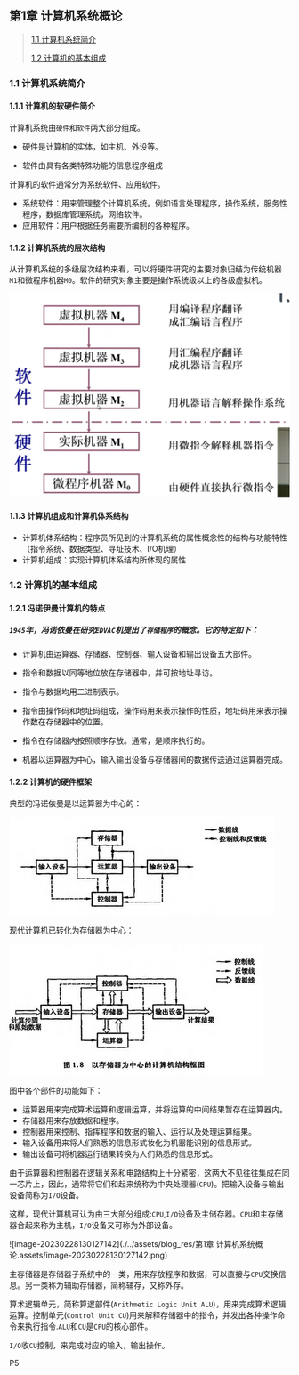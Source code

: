 ## 第1章 计算机系统概论

>[1.1 计算机系统简介](#1.1)
>
>[1.2 计算机的基本组成](#1.2)

<h3>
1.1 计算机系统简介
</h3>

#### 1.1.1 计算机的软硬件简介

计算机系统由`硬件`和`软件`两大部分组成。

* 硬件是计算机的实体，如主机、外设等。

* 软件由具有各类特殊功能的信息程序组成

计算机的软件通常分为系统软件、应用软件。

* 系统软件：用来管理整个计算机系统。例如语言处理程序，操作系统，服务性程序，数据库管理系统，网络软件。
* 应用软件：用户根据任务需要所编制的各种程序。

#### 1.1.2 计算机系统的层次结构

从计算机系统的多级层次结构来看，可以将硬件研究的主要对象归结为传统机器`M1`和微程序机器`M0`。软件的研究对象主要是操作系统级以上的各级虚拟机。

<img src="./../assets/blog_res/第1章 计算机系统概论.assets/image-20230228122240855.png" alt="image-20230228122240855" style="zoom:67%;" />

#### 1.1.3 计算机组成和计算机体系结构

* 计算机体系结构：程序员所见到的计算机系统的属性概念性的结构与功能特性（指令系统、数据类型、寻址技术、I/O机理）
* 计算机组成：实现计算机体系结构所体现的属性

<h3 id="1.2">1.2 计算机的基本组成</h3>

#### 1.2.1 冯诺伊曼计算机的特点

##### `1945`年，冯诺依曼在研究`EDVAC`机提出了`存储程序`的概念。它的特定如下：

* 计算机由运算器、存储器、控制器、输入设备和输出设备五大部件。
* 指令和数据以同等地位放在存储器中，并可按地址寻访。
* 指令与数据均用二进制表示。
* 指令由操作码和地址码组成，操作码用来表示操作的性质，地址码用来表示操作数在存储器中的位置。

* 指令在存储器内按照顺序存放。通常，是顺序执行的。
* 机器以运算器为中心，输入输出设备与存储器间的数据传送通过运算器完成。

#### 1.2.2 计算机的硬件框架

典型的冯诺依曼是以运算器为中心的：

<img src="./../assets/blog_res/第1章 计算机系统概论.assets/image-20230228124844446.png" alt="image-20230228124844446" style="zoom:67%;" />

现代计算机已转化为存储器为中心：

<img src="./../assets/blog_res/第1章 计算机系统概论.assets/image-20230228124922958.png" alt="image-20230228124922958" style="zoom: 67%;" />

图中各个部件的功能如下：

* 运算器用来完成算术运算和逻辑运算，并将运算的中间结果暂存在运算器内。
* 存储器用来存放数据和程序。
* 控制器用来控制、指挥程序和数据的输入、运行以及处理运算结果。
* 输入设备用来将人们熟悉的信息形式妆化为机器能识别的信息形式。
* 输出设备可将机器运行结果转换为人们熟悉的信息形式。

由于运算器和控制器在逻辑关系和电路结构上十分紧密，这两大不见往往集成在同一芯片上，因此，通常将它们和起来统称为中央处理器(`CPU`)。把输入设备与输出设备简称为`I/O`设备。

这样，现代计算机可认为由三大部分组成:`CPU`,`I/O`设备及主储存器。`CPU`和主存储器合起来称为主机，`I/O`设备又可称为外部设备。

![image-20230228130127142](./../assets/blog_res/第1章 计算机系统概论.assets/image-20230228130127142.png)

主存储器是存储器子系统中的一类，用来存放程序和数据，可以直接与`CPU`交换信息。另一类称为辅助存储器，简称辅存，又称外存。

算术逻辑单元，简称算逻部件(`Arithmetic Logic Unit ALU`)，用来完成算术逻辑运算。控制单元(`Control Unit CU`)用来解释存储器中的指令，并发出各种操作命令来执行指令.`ALU`和`CU`是`CPU`的核心部件。

`I/O`收`CU`控制，来完成对应的输入，输出操作。

P5